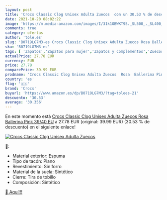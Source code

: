 ```yaml
---
layout: post
title: 'Crocs Classic Clog Unisex Adulta Zuecos  con un 30.53 % de descuento'
date: 2021-10-20 08:02:22
image: 'https://m.media-amazon.com/images/I/31k1OBWKT9S._SL500_._SL400_.jpg'
comments: true
category: ofertas
author: 'tole.es'
slug: 'B0719LG7M3-es Crocs Classic Clog Unisex Adulta Zuecos Rosa Ballerina...'
sku: 'B0719LG7M3-es'
tags: [ 'Zapatos','Zapatos para mujer','Zapatos y complementos','Zuecos de mujer','Zuecos y mules de mujer','crocs','zuecos', ]
actualPrice: 27.78 EUR
currency: EUR
price: 27.78
comparePrice: 39.99 EUR
prodname: 'Crocs Classic Clog Unisex Adulta Zuecos  Rosa  Ballerina Pink   39/40 EU'
country: 'es'
flag: '🇪🇸'
brand: 'Crocs'
buyurl: 'https://www.amazon.es/dp/B0719LG7M3/?tag=tolees-21'
descuento: '30.53'
average: '30.356'
---
```


En este momento está [Crocs Classic Clog Unisex Adulta Zuecos  Rosa  Ballerina Pink   39/40 EU](https://www.amazon.es/dp/B0719LG7M3/?tag=tolees-21) a 27.78 EUR (original: 39.99 EUR) (30.53 %  de descuento) en el siguiente enlace!

[![Crocs Classic Clog Unisex Adulta Zuecos ](https://m.media-amazon.com/images/I/31k1OBWKT9S._SL500_._SL400_.jpg)](https://www.amazon.es/dp/B0719LG7M3/?tag=tolees-21)

🔎:

- Material exterior: Espuma
- Tipo de tacón: Plano
- Revestimiento: Sin forro
- Material de la suela: Sintético
- Cierre: Tira de tobillo
- Composición: Sintético

[🛒 Aquí!!!](https://www.amazon.es/dp/B0719LG7M3/?tag=tolees-21)

